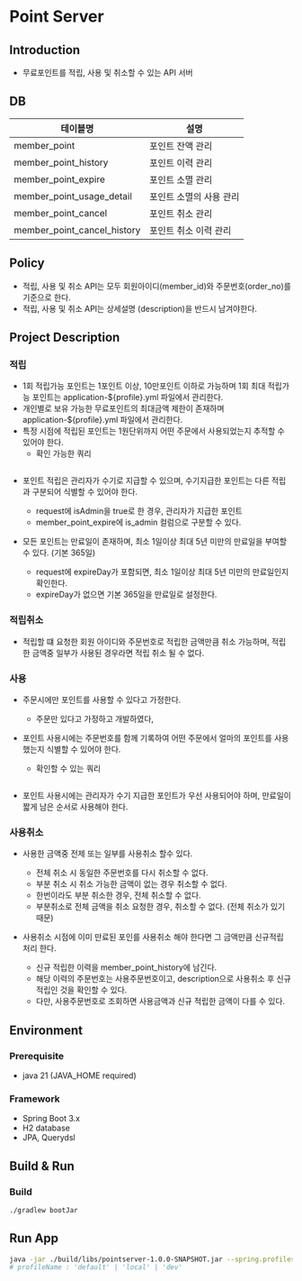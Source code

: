 # Point Server

## Introduction
- 무료포인트를 적립, 사용 및 취소할 수 있는 API 서버

## DB
| 테이블명                        | 설명            |
|-----------------------------|---------------|
| member_point                | 포인트 잔액 관리     |
| member_point_history        | 포인트 이력 관리     |
| member_point_expire         | 포인트 소멸 관리     |
| member_point_usage_detail   | 포인트 소멸의 사용 관리 |
| member_point_cancel         | 포인트 취소 관리     |
| member_point_cancel_history | 포인트 취소 이력 관리  |

## Policy
- 적립, 사용 및 취소 API는 모두 회원아이디(member_id)와 주문번호(order_no)를 기준으로 한다.
- 적립, 사용 및 취소 API는 상세설명 (description)을 반드시 남겨야한다.

## Project Description
### 적립
+ 1회 적립가능 포인트는 1포인트 이상, 10만포인트 이하로 가능하며 1회 최대 적립가능 포인트는 application-${profile}.yml 파일에서 관리한다.
+ 개인별로 보유 가능한 무료포인트의 최대금액 제한이 존재하며 application-${profile}.yml 파일에서 관리한다.
+ 특정 시점에 적립된 포인트는 1원단위까지 어떤 주문에서 사용되었는지 추적할 수 있어야 한다.
  - 확인 가능한 쿼리
```bash

```

+ 포인트 적립은 관리자가 수기로 지급할 수 있으며, 수기지급한 포인트는 다른 적립과 구분되어 식별할 수 있어야 한다.
  - request에 isAdmin을 true로 한 경우, 관리자가 지급한 포인트
  - member_point_expire에 is_admin 컬럼으로 구분할 수 있다.

+ 모든 포인트는 만료일이 존재하며, 최소 1일이상 최대 5년 미만의 만료일을 부여할 수 있다. (기본 365일)
  - request에 expireDay가 포함되면, 최소 1일이상 최대 5년 미만의 만료일인지 확인한다.
  - expireDay가 없으면 기본 365일을 만료일로 설정한다.

### 적립취소
+ 적립할 떄 요청한 회원 아이디와 주문번호로 적립한 금액만큼 취소 가능하며, 적립한 금액중 일부가 사용된 경우라면 적립 취소 될 수 없다.

### 사용
+ 주문시에만 포인트를 사용할 수 있다고 가정한다.
  - 주문만 있다고 가정하고 개발하였다,

+ 포인트 사용시에는 주문번호를 함께 기록하여 어떤 주문에서 얼마의 포인트를 사용했는지 식별할 수 있어야 한다.
  - 확인할 수 있는 쿼리
```bash

```

+ 포인트 사용시에는 관리자가 수기 지급한 포인트가 우선 사용되어야 하며, 만료일이 짧게 남은 순서로 사용해야 한다.

### 사용취소
+ 사용한 금액중 전제 또는 일부를 사용취소 할수 있다.
  - 전체 취소 시 동일한 주문번호를 다시 취소할 수 없다.
  - 부분 취소 시 취소 가능한 금액이 없는 경우 취소할 수 없다.
  - 한번이라도 부분 취소한 경우, 전체 취소할 수 없다.
  - 부분취소로 전체 금액을 취소 요청한 경우, 취소할 수 없다. (전체 취소가 있기 때문)

+ 사용취소 시점에 이미 만료된 포인를 사용취소 해야 한다면 그 금액만큼 신규적립 처리 한다.
  - 신규 적립한 이력을 member_point_history에 남긴다.
  - 해당 이력의 주문번호는 사용주문번호이고, description으로 사용취소 후 신규적립인 것을 확인할 수 있다.
  - 다만, 사용주문번호로 조회하면 사용금액과 신규 적립한 금액이 다를 수 있다.

## Environment
### Prerequisite
- java 21 (JAVA_HOME required)

### Framework
- Spring Boot 3.x
- H2 database
- JPA, Querydsl

## Build & Run
### Build
```bash
./gradlew bootJar
```

## Run App
```bash
java -jar ./build/libs/pointserver-1.0.0-SNAPSHOT.jar --spring.profiles.active=${profileName}
# profileName : 'default' | 'local' | 'dev'
```
